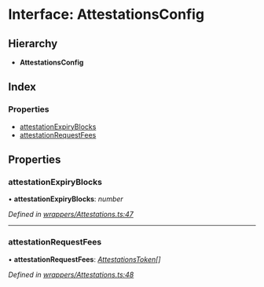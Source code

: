 # Interface: AttestationsConfig

## Hierarchy

* **AttestationsConfig**

## Index

### Properties

* [attestationExpiryBlocks](_wrappers_attestations_.attestationsconfig.md#attestationexpiryblocks)
* [attestationRequestFees](_wrappers_attestations_.attestationsconfig.md#attestationrequestfees)

## Properties

###  attestationExpiryBlocks

• **attestationExpiryBlocks**: *number*

*Defined in [wrappers/Attestations.ts:47](https://github.com/medhak1/celo-monorepo/blob/master/packages/sdk/contractkit/src/wrappers/Attestations.ts#L47)*

___

###  attestationRequestFees

• **attestationRequestFees**: *[AttestationsToken](_wrappers_attestations_.attestationstoken.md)[]*

*Defined in [wrappers/Attestations.ts:48](https://github.com/medhak1/celo-monorepo/blob/master/packages/sdk/contractkit/src/wrappers/Attestations.ts#L48)*
